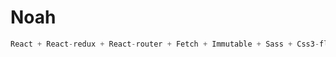 # Noah

```javascript
React + React-redux + React-router + Fetch + Immutable + Sass + Css3-flex + Ant-design + json-server + Webpack2 ……　
```
